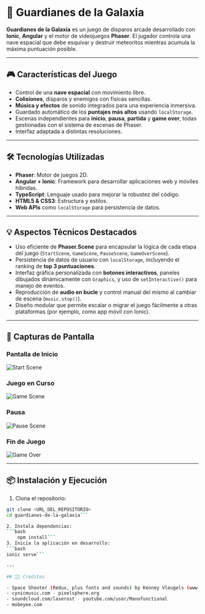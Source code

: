 # 🚀 Guardianes de la Galaxia

**Guardianes de la Galaxia** es un juego de disparos arcade desarrollado con **Ionic**, **Angular** y el motor de videojuegos **Phaser**. El jugador controla una nave espacial que debe esquivar y destruir meteoritos mientras acumula la máxima puntuación posible.

---

## 🎮 Características del Juego

- Control de una **nave espacial** con movimiento libre.
- **Colisiones**, disparos y enemigos con físicas sencillas.
- **Música y efectos** de sonido integrados para una experiencia inmersiva.
- Guardado automático de los **puntajes más altos** usando `localStorage`.
- Escenas independientes para **inicio**, **pausa**, **partida** y **game over**, todas gestionadas con el sistema de escenas de Phaser.
- Interfaz adaptada a distintas resoluciones.

---

## 🛠️ Tecnologías Utilizadas

- **Phaser**: Motor de juegos 2D.
- **Angular + Ionic**: Framework para desarrollar aplicaciones web y móviles híbridas.
- **TypeScript**: Lenguaje usado para mejorar la robustez del código.
- **HTML5 & CSS3**: Estructura y estilos.
- **Web APIs** como `localStorage` para persistencia de datos.

---

## 💡 Aspectos Técnicos Destacados

- Uso eficiente de **Phaser.Scene** para encapsular la lógica de cada etapa del juego (`StartScene`, `GameScene`, `PauseScene`, `GameOverScene`).
- Persistencia de datos de usuario con `localStorage`, incluyendo el ranking de **top 3 puntuaciones**.
- Interfaz gráfica personalizada con **botones interactivos**, paneles dibujados dinámicamente con `Graphics`, y uso de `setInteractive()` para manejo de eventos.
- Reproducción de **audio en bucle** y control manual del mismo al cambiar de escena (`music.stop()`).
- Diseño modular que permite escalar o migrar el juego fácilmente a otras plataformas (por ejemplo, como app móvil con Ionic).

---

## 🧪 Capturas de Pantalla

### Pantalla de Inicio  
![Start Scene](imgs/inicio.png)

### Juego en Curso  
![Game Scene](imgs/game.png)

### Pausa  
![Pause Scene](imgs/pausa.png)

### Fin de Juego  
![Game Over](imgs/gameover.png)

---

## 📦 Instalación y Ejecución

1. Clona el repositorio:
```bash
git clone <URL_DEL_REPOSITORIO>
cd guardianes-de-la-galaxia```

2. Instala dependencias:
```bash
    npm install```
3. Inicia la aplicación en desarrollo:
```bash
ionic serve```

---

## 🧑‍🎨 Créditos

- Space Shooter (Redux, plus fonts and sounds) by Kenney Vleugels (www.kenney.nl)
- cynicmusic.com - pixelsphere.org
- soundcloud.com/laserost - youtube.com/user/Manofunctional
- mobeyee.com